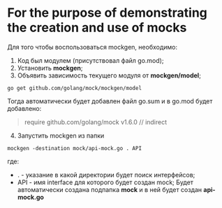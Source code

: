 # For the purpose of demonstrating the creation and use of mocks

Для того чтобы воспользоваться mockgen, необходимо:
1. Код был модулем (присутствовал файл go.mod);
2. Установить **mockgen**;
3. Объявить зависимость текущего модуля от **mockgen/model**;
```shell
go get github.com/golang/mock/mockgen/model
```
Тогда автоматически будет добавлен файл go.sum и в go.mod будет добавлено:
> require github.com/golang/mock v1.6.0 // indirect
4. Запустить mockgen из папки
```shell
mockgen -destination mock/api-mock.go . API
```
где:
- . - указание в какой директории будет поиск интерфейсов;
- API - имя interface для которого будет создан mock;
Будет автоматически создана подпапка **mock** и в ней будет создан **api-mock.go**   
 
